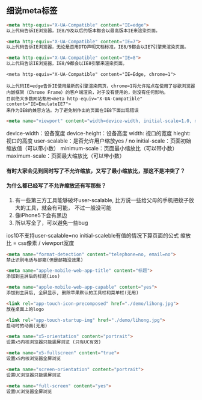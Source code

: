 ## 细说meta标签



```html
<meta http-equiv="X-UA-Compatible" content="IE=edge">
以上代码告诉IE浏览器，IE8/9及以后的版本都会以最高版本IE来渲染页面。
```



```html
<meta http-equiv="X-UA-Compatible" content="IE=7">
以上代码告诉IE浏览器，无论是否用DTD声明文档标准，IE8/9都会以IE7引擎来渲染页面。
```



```html
<meta http-equiv="X-UA-Compatible" content="IE=8">
以上代码告诉IE浏览器，IE8/9都会以IE8引擎来渲染页面。
```



```
<meta http-equiv="X-UA-Compatible" content="IE=Edge, chrome=1">

以上代码IE=edge告诉IE使用最新的引擎渲染网页，chrome=1将允许站点在使用了谷歌浏览器
内嵌框架（Chrome Frame）的客户端渲染，对于没有使用的，则没有任何影响。
目前绝大多数网站都用<meta http-equiv="X-UA-Compatible" content="IE=EmulateIE7">
来作为IE8的兼容方法。为了避免制作出的页面在IE8下面出现错误
```



```html
<meta name="viewport" content="width=device-width, initial-scale=1.0, minimum-scale=1.0, maximum-scale=1.0, user-scalable=no">
```

device-width：设备宽度
device-height：设备高度
width: 视口的宽度
hieght: 视口的高度
user-scalable：是否允许用户缩放yes / no
initial-scale：页面初始缩放值（可以带小数）
minimum-scale：页面最小缩放比（可以带小数）
maximum-scale：页面最大缩放比（可以带小数）



#### **有时大家会见到同时写了不允许缩放，又写了最小缩放比，那这不是冲突了？**

#### 为什么都已经写了不允许缩放还有写那些？

1. 有一些第三方工具能够破坏user-scalable, 比方说一些给父母的手机把蚊子放大的工具，就会有可能，
不过一般没可能
2. 像iPhone5下会有黑边
3. 所以写全了，可以避免一些bug

ios10不支持user-scalable=no
initial-scaleble有值的情况下算页面的公式
缩放比 = css像素 / viewport宽度



```html
<meta name="format-detection" content="telephone=no, email=no">
禁止识别电话与邮箱(但是邮箱没效果)
```



```html
<meta name="apple-mobile-web-app-title" content="标题">
添加到主屏后的标题(ios)
```



```html
<meta name="apple-mobile-web-app-capable" content="yes">
添加到主屏后, 全屏显示, 删除苹果默认的工具栏和菜单栏(无用)
```



```html
<link rel="app-touch-icon-precomposed" href="./demo/lihong.jpg">
放在桌面上的logo
```



```html
<link rel="app-touch-startup-img" href="./demo/lihong.jpg">
启动时的动画(无用)
```


```html
<meta name="x5-orientation" content="portrait">
设置x5内核浏览器只能竖屏浏览 (只有UC有效)
```



```html
<meta name="x5-fullscreen" content="true">
设置x5内核浏览器全屏浏览
```



```html
<meta name="screen-orientation" content="portrait">
设置UC浏览器只能竖屏浏览
```



```html
<meta name="full-screen" content="yes">
设置UC浏览器全屏浏览
```

